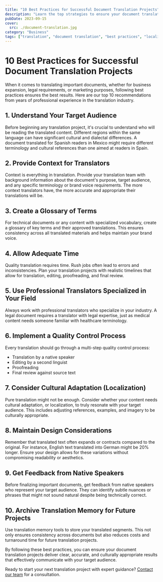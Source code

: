 ```yaml
---
title: "10 Best Practices for Successful Document Translation Projects"
description: "Learn the top strategies to ensure your document translation projects are completed efficiently with high quality results."
pubDate: 2023-09-15
cover: 
  src: ./document-translation.jpg
category: "Business"
tags: ["translation", "document translation", "best practices", "localization"]
---
```


# 10 Best Practices for Successful Document Translation Projects

When it comes to translating important documents, whether for business expansion, legal requirements, or marketing purposes, following best practices ensures the best results. Here are our top 10 recommendations from years of professional experience in the translation industry.

## 1. Understand Your Target Audience

Before beginning any translation project, it's crucial to understand who will be reading the translated content. Different regions within the same language can have significant cultural and dialectal differences. A document translated for Spanish readers in Mexico might require different terminology and cultural references than one aimed at readers in Spain.

## 2. Provide Context for Translators

Context is everything in translation. Provide your translation team with background information about the document's purpose, target audience, and any specific terminology or brand voice requirements. The more context translators have, the more accurate and appropriate their translations will be.

## 3. Create a Glossary of Terms

For technical documents or any content with specialized vocabulary, create a glossary of key terms and their approved translations. This ensures consistency across all translated materials and helps maintain your brand voice.

## 4. Allow Adequate Time

Quality translation requires time. Rush jobs often lead to errors and inconsistencies. Plan your translation projects with realistic timelines that allow for translation, editing, proofreading, and final review.

## 5. Use Professional Translators Specialized in Your Field

Always work with professional translators who specialize in your industry. A legal document requires a translator with legal expertise, just as medical content needs someone familiar with healthcare terminology.

## 6. Implement a Quality Control Process

Every translation should go through a multi-step quality control process:
- Translation by a native speaker
- Editing by a second linguist
- Proofreading
- Final review against source text

## 7. Consider Cultural Adaptation (Localization)

Pure translation might not be enough. Consider whether your content needs cultural adaptation, or localization, to truly resonate with your target audience. This includes adjusting references, examples, and imagery to be culturally appropriate.

## 8. Maintain Design Considerations

Remember that translated text often expands or contracts compared to the original. For instance, English text translated into German might be 20% longer. Ensure your design allows for these variations without compromising readability or aesthetics.

## 9. Get Feedback from Native Speakers

Before finalizing important documents, get feedback from native speakers who represent your target audience. They can identify subtle nuances or phrases that might not sound natural despite being technically correct.

## 10. Archive Translation Memory for Future Projects

Use translation memory tools to store your translated segments. This not only ensures consistency across documents but also reduces costs and turnaround time for future translation projects.

By following these best practices, you can ensure your document translation projects deliver clear, accurate, and culturally appropriate results that effectively communicate with your target audience.

Ready to start your next translation project with expert guidance? [Contact our team](/contact) for a consultation.
